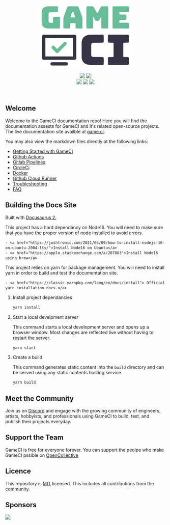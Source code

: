 <p align="center">
  <img height=200px src="static/assets/images/logo-cropped.png">
<p>

<p align="center">
  <a href="https://discord.com/invite/WyPN5r9">
    <img src="https://img.shields.io/badge/Discord-5865F2?style=for-the-badge&logo=discord&logoColor=white"></a>
  <a href="https://opencollective.com/game-ci">
    <img src="https://img.shields.io/badge/OpenCollective-1F87FF?style=for-the-badge&logo=OpenCollective&logoColor=white"></a> <br>
  <img src="https://img.shields.io/github/license/game-ci/documentation.svg">
  <img src="https://img.shields.io/github/stars/game-ci/documentation.svg">
  <img src="https://img.shields.io/github/last-commit/game-ci/documentation.svg">
<p>

<br>
 
## Welcome 

Welcome to the GameCI documentation repo! Here you will find the documentation assests for GameCI and it's related open-source projects. The live documentation site availble at <a  href="https://game.ci">game.ci</a>.
  
You may also view the markdown files directly at the following links:
  - <a href="docs/02-getting-started">Getting Started with GameCI</a> <br>
  - <a href="docs/03-github">Github Actions</a> <br>
  - <a href="docs/05-gitlab">Gitlab Pipelines</a> <br>
  - <a href="docs/11-circleci">CircleCi</a> <br>  
  - <a href="docs/08-docker">Docker</a> <br>
  - <a href="docs/03-github-cloud-runner">Github Cloud Runner</a> <br>
  - <a href="docs/09-troubleshooting">Troubleshooting</a> <br>
  - <a href="docs/10-faq">FAQ</a> <br>  


## Building the Docs Site 
  
Built with <a href="https://docusaurus.io/">Docusaurus 2.</a>
  
This project has a hard dependancy on Node16. You will need to make sure that you have the proper version of node installed to avoid errors.
  
    - <a href="https://joshtronic.com/2021/05/09/how-to-install-nodejs-16-on-ubuntu-2004-lts/">Install Node16 on Ubuntu</a>
    - <a href="https://apple.stackexchange.com/a/207883">Install Node16 using brew</a>

This project relies on yarn for package management. You will need to install yarn in order to build and test the documentation site.
   
    - <a href="https://classic.yarnpkg.com/lang/en/docs/install"> Official yarn installation docs.</a>

1. Install project dependancies

    ```bash
    yarn install
    ```

2. Start a local develpment server
  
    This command starts a local development server and opens up a browser window. Most changes are reflected live without having to restart the server.

    ```bash
    yarn start
    ```

3. Create a build
  
    This command generates static content into the `build` directory and can be served using any static
contents hosting service.
  
    ```bash
    yarn build
    ```


## Meet the Community

Join us on <a href="assets/readme/Discord.svg)](https://game.ci/discord">Discord</a> and engage
with the growing community of engineers, artists, hobbyists, and professionals using GameCI to build, test, and publish their projects everyday.
  
  
## Support the Team

GameCI is free for everyone forever. You can support the peolpe who make GameCI pssible on <a href="https://opencollective.com/game-ci">OpenCollective</a>


## Licence

This repository is <a href="./LICENSE">MIT<a> licensed. This includes all contributions from the community.


## Sponsors

<img src="https://img.shields.io/badge/Vercel-000000?style=for-the-badge&logo=vercel&logoColor=white" href="https://vercel.com?utm_source=game-ci">
  
